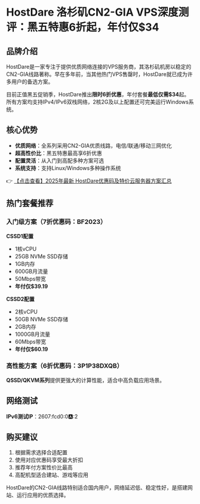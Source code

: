 # HostDare 洛杉矶CN2-GIA VPS深度测评：黑五特惠6折起，年付仅$34

## 品牌介绍

HostDare是一家专注于提供优质网络连接的VPS服务商，其洛杉矶机房以稳定的CN2-GIA线路著称。早在多年前，当其他热门VPS售罄时，HostDare就已成为许多用户的备选方案。

目前正值黑五促销季，HostDare推出**限时6折优惠**，年付套餐**最低仅需$34**起。所有方案均支持IPv4/IPv6双栈网络，2核2G及以上配置还可完美运行Windows系统。

## 核心优势

- **优质网络**：全系列采用CN2-GIA优质线路，电信/联通/移动三网优化
- **超高性价比**：黑五特惠最高享6折优惠
- **配置灵活**：从入门到高配多种方案可选
- **系统支持**：支持Linux/Windows多种操作系统

👉 [【点击查看】2025年最新 HostDare优惠码及特价云服务器方案汇总](https://bit.ly/hostdare)

## 热门套餐推荐

### 入门级方案（7折优惠码：BF2023）

**CSSD1配置**
- 1核vCPU
- 25GB NVMe SSD存储
- 1GB内存
- 600GB月流量
- 50Mbps带宽
- **年付仅$39.19**

**CSSD2配置**  
- 2核vCPU  
- 50GB NVMe SSD存储  
- 2GB内存  
- 1000GB月流量  
- 60Mbps带宽  
- **年付仅$60.19**

### 高性能方案（6折优惠码：3P1P38DXQB）

**QSSD/QKVM系列**提供更强大的计算性能，适合中高负载应用场景。

## 网络测试

**IPv6测试IP**：2607:fcd0:0:a::2

## 购买建议

1. 根据需求选择合适配置
2. 使用对应优惠码享受最大折扣
3. 推荐年付方案性价比最高
4. 高配机型适合建站、游戏等应用

HostDare的CN2-GIA线路特别适合国内用户，网络延迟低、稳定性好，是搭建网站、运行应用的优质选择。
